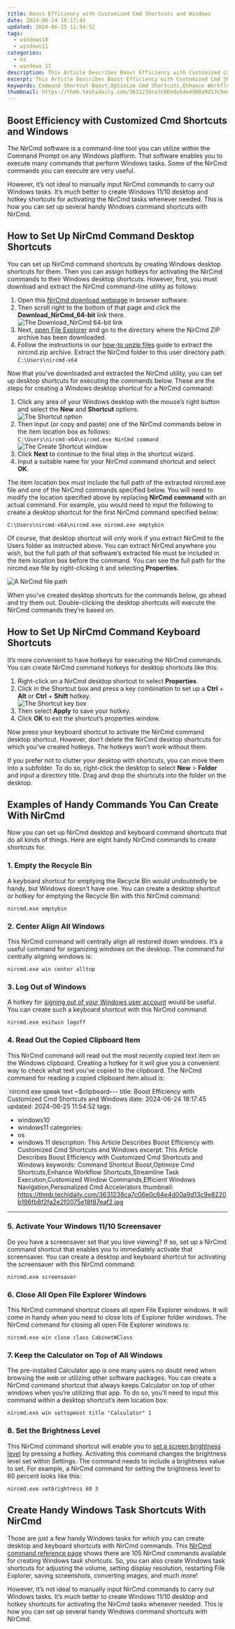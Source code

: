 ```yaml
---
title: Boost Efficiency with Customized Cmd Shortcuts and Windows
date: 2024-06-24 18:17:45
updated: 2024-06-25 11:54:52
tags:
  - windows10
  - windows11
categories:
  - os
  - windows 11
description: This Article Describes Boost Efficiency with Customized Cmd Shortcuts and Windows
excerpt: This Article Describes Boost Efficiency with Customized Cmd Shortcuts and Windows
keywords: Command Shortcut Boost,Optimize Cmd Shortcuts,Enhance Workflow Shortcuts,Streamline Task Execution,Customized Window Commands,Efficient Windows Navigation,Personalized Cmd Accelerators
thumbnail: https://thmb.techidaily.com/3631238ca7c06e0c64e4d00a9d13c9e8220b196fb6f2fa2e2f0075e18f87eaf2.jpg
---
```


## Boost Efficiency with Customized Cmd Shortcuts and Windows

 The NirCmd software is a command-line tool you can utilize within the Command Prompt on any Windows platform. That software enables you to execute many commands that perform Windows tasks. Some of the NirCmd commands you can execute are very useful.

 However, it’s not ideal to manually input NirCmd commands to carry out Windows tasks. It’s much better to create Windows 11/10 desktop and hotkey shortcuts for activating the NirCmd tasks whenever needed. This is how you can set up several handy Windows command shortcuts with NirCmd.

## How to Set Up NirCmd Command Desktop Shortcuts

 You can set up NirCmd command shortcuts by creating Windows desktop shortcuts for them. Then you can assign hotkeys for activating the NirCmd commands to their Windows desktop shortcuts. However, first, you must download and extract the NirCmd command-line utility as follows:

1. Open this [NirCmd download webpage](https://www.nirsoft.net/utils/nircmd2.html) in browser software.
2. Then scroll right to the bottom of that page and click the **Download\_NirCmd\_64-bit** link there.  
![The Download_NirCmd 64-bit link](https://static1.makeuseofimages.com/wordpress/wp-content/uploads/2023/08/download-nircmd-link.jpg)
3. Next, [open File Explorer](https://www.makeuseof.com/windows-open-file-explorer/) and go to the directory where the NirCmd ZIP archive has been downloaded.
4. Follow the instructions in our [how-to unzip files](https://www.makeuseof.com/unzip-files-windows-10/) guide to extract the nircmd.zip archive. Extract the NirCmd folder to this user directory path:  
`C:\Users\nircmd-x64`

 Now that you’ve downloaded and extracted the NirCmd utility, you can set up desktop shortcuts for executing the commands below. These are the steps for creating a Windows desktop shortcut for a NirCmd command:

1. Click any area of your Windows desktop with the mouse’s right button and select the **New** and **Shortcut** options.  
![The Shortcut option](https://static1.makeuseofimages.com/wordpress/wp-content/uploads/2023/08/shortcut-option.jpg)
2. Then input (or copy and paste) one of the NirCmd commands below in the item location box as follows:  
`C:\Users\nircmd-x64\nircmd.exe NirCmd command`  
![The Create Shortcut window](https://static1.makeuseofimages.com/wordpress/wp-content/uploads/2023/08/create-shortcut-wizard.jpg)
3. Click **Next** to continue to the final step in the shortcut wizard.
4. Input a suitable name for your NirCmd command shortcut and select **OK**.

 The item location box must include the full path of the extracted nircmd.exe file and one of the NirCmd commands specified below. You will need to modify the location specified above by replacing **NirCmd command** with an actual command. For example, you would need to input the following to create a desktop shortcut for the first NirCmd command specified below:

`C:\Users\nircmd-x64\nircmd.exe nircmd.exe emptybin`

 Of course, that desktop shortcut will only work if you extract NirCmd to the Users folder as instructed above. You can extract NirCmd anywhere you wish, but the full path of that software’s extracted file must be included in the item location box before the command. You can see the full path for the nircmd.exe file by right-clicking it and selecting **Properties**.

![A NirCmd file path](https://static1.makeuseofimages.com/wordpress/wp-content/uploads/2023/08/path-location.jpg)

 When you’ve created desktop shortcuts for the commands below, go ahead and try them out. Double-clicking the desktop shortcuts will execute the NirCmd commands they’re based on.

## How to Set Up NirCmd Command Keyboard Shortcuts

 It’s more convenient to have hotkeys for executing the NirCmd commands. You can create NirCmd command hotkeys for desktop shortcuts like this:

1. Right-click on a NirCmd desktop shortcut to select **Properties**.
2. Click in the Shortcut box and press a key combination to set up a **Ctrl** \+ **Alt** or **Ctrl** \+ **Shift** hotkey.  
![The Shortcut key box](https://static1.makeuseofimages.com/wordpress/wp-content/uploads/2023/08/the-shortcut-tab.jpg)
3. Then select **Apply** to save your hotkey.
4. Click **OK** to exit the shortcut’s properties window.

 Now press your keyboard shortcut to activate the NirCmd command desktop shortcut. However, don’t delete the NirCmd desktop shortcuts for which you’ve created hotkeys. The hotkeys won’t work without them.

 If you prefer not to clutter your desktop with shortcuts, you can move them into a subfolder. To do so, right-click the desktop to select **New** \> **Folder** and input a directory title. Drag and drop the shortcuts into the folder on the desktop.

## Examples of Handy Commands You Can Create With NirCmd

 Now you can set up NirCmd desktop and keyboard command shortcuts that do all kinds of things. Here are eight handy NirCmd commands to create shortcuts for.

### 1\. Empty the Recycle Bin

 A keyboard shortcut for emptying the Recycle Bin would undoubtedly be handy, but Windows doesn’t have one. You can create a desktop shortcut or hotkey for emptying the Recycle Bin with this NirCmd command:

`nircmd.exe emptybin`

### 2\. Center Align All Windows

 This NirCmd command will centrally align all restored down windows. It’s a useful command for organizing windows on the desktop. The command for centrally aligning windows is:

`nircmd.exe win center alltop`

### 3\. Log Out of Windows

 A hotkey for [signing out of your Windows user account](https://www.makeuseof.com/windows-11-how-to-sign-out/) would be useful. You can create such a keyboard shortcut with this NirCmd command:

`nircmd.exe exitwin logoff`

### 4\. Read Out the Copied Clipboard Item

 This NirCmd command will read out the most recently copied text item on the Windows clipboard. Creating a hotkey for it will give you a convenient way to check what text you’ve copied to the clipboard. The NirCmd command for reading a copied clipboard item aloud is:

`nircmd.exe speak text ~$clipboard---
title: Boost Efficiency with Customized Cmd Shortcuts and Windows
date: 2024-06-24 18:17:45
updated: 2024-06-25 11:54:52
tags:
  - windows10
  - windows11
categories:
  - os
  - windows 11
description: This Article Describes Boost Efficiency with Customized Cmd Shortcuts and Windows
excerpt: This Article Describes Boost Efficiency with Customized Cmd Shortcuts and Windows
keywords: Command Shortcut Boost,Optimize Cmd Shortcuts,Enhance Workflow Shortcuts,Streamline Task Execution,Customized Window Commands,Efficient Windows Navigation,Personalized Cmd Accelerators
thumbnail: https://thmb.techidaily.com/3631238ca7c06e0c64e4d00a9d13c9e8220b196fb6f2fa2e2f0075e18f87eaf2.jpg
---



### 5\. Activate Your Windows 11/10 Screensaver

 Do you have a screensaver set that you love viewing? If so, set up a NirCmd command shortcut that enables you to immediately activate that screensaver. You can create a desktop and keyboard shortcut for activating the screensaver with this NirCmd command:

`nircmd.exe screensaver`

### 6\. Close All Open File Explorer Windows

 This NirCmd command shortcut closes all open File Explorer windows. It will come in handy when you need to close lots of Explorer folder windows. The NirCmd command for closing all open File Explorer windows is:

`nircmd.exe win close class CabinetWClass`

### 7\. Keep the Calculator on Top of All Windows

 The pre-installed Calculator app is one many users no doubt need when browsing the web or utilizing other software packages. You can create a NirCmd command shortcut that always keeps Calculator on top of other windows when you’re utilizing that app. To do so, you’ll need to input this command within a desktop shortcut’s item location box:

`nircmd.exe win settopmost title "Calculator" 1`

### 8\. Set the Brightness Level

 This NirCmd command shortcut will enable you to [set a screen brightness level](https://www.makeuseof.com/windows-10-adjust-screen-brightness/) by pressing a hotkey. Activating this command changes the brightness level set within Settings. The command needs to include a brightness value to set. For example, a NirCmd command for setting the brightness level to 60 percent looks like this:

`nircmd.exe setbrightness 60 3`

## Create Handy Windows Task Shortcuts With NirCmd

 Those are just a few handy Windows tasks for which you can create desktop and keyboard shortcuts with NirCmd commands. This [NirCmd command reference page](https://nircmd.nirsoft.net/) shows there are 105 NirCmd commands available for creating Windows task shortcuts. So, you can also create Windows task shortcuts for adjusting the volume, setting display resolution, restarting File Explorer, saving screenshots, converting images, and much more!

 However, it’s not ideal to manually input NirCmd commands to carry out Windows tasks. It’s much better to create Windows 11/10 desktop and hotkey shortcuts for activating the NirCmd tasks whenever needed. This is how you can set up several handy Windows command shortcuts with NirCmd.
